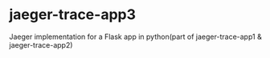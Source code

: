 # jaeger-trace-app3
Jaeger implementation for a Flask app in python(part of jaeger-trace-app1 &amp; jaeger-trace-app2)
